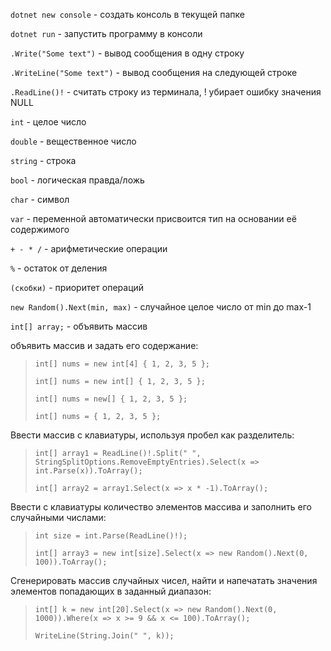 `dotnet new console` - создать консоль в текущей папке

`dotnet run` - запустить программу в консоли

`.Write("Some text")` - вывод сообщения в одну строку

`.WriteLine("Some text")` - вывод сообщения на следующей строке

`.ReadLine()!` - считать строку из терминала, ! убирает ошибку значения NULL

`int` - целое число

`double` - вещественное число

`string` - строка

`bool` - логическая правда/ложь

`char` - символ

`var` - переменной автоматически присвоится тип на основании её содержимого

`+ - * /` - арифметические операции

`%` - остаток от деления

`(скобки)` - приоритет операций

`new Random().Next(min, max)` - случайное целое число от min до max-1

`int[] array;` - объявить массив

объявить массив и задать его содержание:

>`int[] nums = new int[4] { 1, 2, 3, 5 };`
>
>`int[] nums = new int[] { 1, 2, 3, 5 };`
>
>`int[] nums = new[] { 1, 2, 3, 5 };`
>
>`int[] nums = { 1, 2, 3, 5 };`

Ввести массив с клавиатуры, используя пробел как разделитель:

>`int[] array1 = ReadLine()!.Split(" ", StringSplitOptions.RemoveEmptyEntries).Select(x => int.Parse(x)).ToArray();`
>
>`int[] array2 = array1.Select(x => x * -1).ToArray();`

Ввести с клавиатуры количество элементов массива и заполнить его случайными числами:

>`int size = int.Parse(ReadLine()!);`
>
>`int[] array3 = new int[size].Select(x => new Random().Next(0, 100)).ToArray();`

Сгенерировать массив случайных чисел, найти и напечатать значения элементов попадающих в заданный диапазон: 

>`int[] k = new int[20].Select(x => new Random().Next(0, 1000)).Where(x => x >= 9 && x <= 100).ToArray();`
>
>`WriteLine(String.Join(" ", k));`